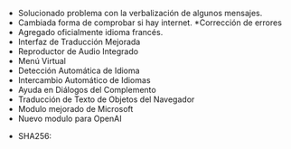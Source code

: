 * Solucionado problema con la verbalización de algunos mensajes.
* Cambiada forma de comprobar si hay internet.
*Corrección de errores
* Agregado oficialmente idioma francés.
* Interfaz de Traducción Mejorada
* Reproductor de Audio Integrado
* Menú Virtual
* Detección Automática de Idioma
* Intercambio Automático de Idiomas
* Ayuda en Diálogos del Complemento
* Traducción de Texto de Objetos del Navegador
* Modulo mejorado de Microsoft
* Nuevo modulo para OpenAI
- SHA256: 